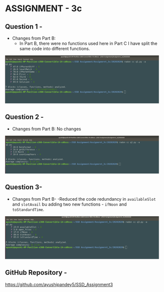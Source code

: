 # ASSIGNMENT - 3c
## Question 1 -
- Changes from Part B:
    - In Part B, there were no functions used here in Part C I have split the same code into different functions.

![](Images/q1.png)

## Question 2 -
- Changes from Part B:
No changes

![](Images/q2.png)

## Question 3-
- Changes from Part B-
    -Reduced the code redundancy in `availableSlot` and `slotAvail` bu adding two new functions - `ifNoon` and `toStandardTime`.
     
![](Images/q3.png)
    

## GitHub Repository - 
https://github.com/ayushipandey5/SSD_Assignment3
